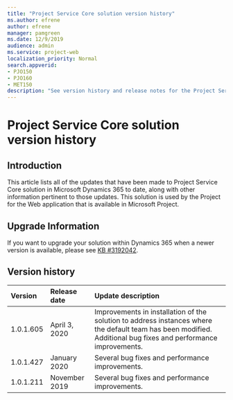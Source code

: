 ```yaml
---
title: "Project Service Core solution version history"
ms.author: efrene
author: efrene
manager: pamgreen
ms.date: 12/9/2019
audience: admin
ms.service: project-web
localization_priority: Normal
search.appverid:
- PJO150
- PJO160
- MET150
description: "See version history and release notes for the Project Service core solution."
---
```


# Project Service Core solution version history


  
## Introduction

This article lists all of the updates that have been made to Project Service Core solution in Microsoft Dynamics 365 to date, along with other information pertinent to those updates. This solution is used by the Project for the Web application that is available in Microsoft Project.

## Upgrade Information
If you want to upgrade your solution within Dynamics 365 when a newer version is available, please see [KB #3192042](https://support.microsoft.com/help/3192042/how-to-upgrade-the-solutions-for-a-microsoft-dynamics-crm-portals-depl). 


## Version history

  
|**Version**|**Release date**|**Update description**|
|:-----|:-----|:-----|
|1.0.1.605  <br/> |April 3, 2020  <br/> |Improvements in installation of the solution to address instances where the default team has been modified. Additional bug fixes and performance improvements. <br/> |
|1.0.1.427  <br/> |January 2020  <br/> |Several bug fixes and performance improvements.  <br/> |
|1.0.1.211  <br/> |November 2019  <br/> |Several bug fixes and performance improvements.  <br/> |


   


